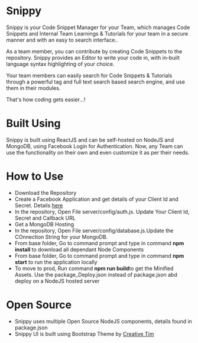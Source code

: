 ﻿# Snippy

Snippy is your Code Snippet Manager for your Team, which manages Code Snippets and Internal Team Learnings & Tutorials for your team in a secure manner and with an easy to search interface..

As a team member, you can contribute by creating Code Snippets to the repository. Snippy provides an Editor to write your code in, with in-built language syntax highlighting of your choice.

Your team members can easily search for Code Snippets & Tutorials through a powerful tag and full text search based search engine, and use them in their modules.

That's how coding gets easier...!

# Built Using

Snippy is built using ReactJS and can be self-hosted on NodeJS and MongoDB, using Facebook Login for Authentication. Now, any Team can use the functionality on their own and even customize it as per their needs.

# How to Use

* Download the Repository
* Create a Facebook Application and get details of your Client Id and Secret. Details [here](https://developers.facebook.com/docs/facebook-login/web)
* In the repository, Open File server/config/auth.js. Update Your Client Id, Secret and Callback URL
* Get a MongoDB Hosting 
* In the repository, Open File server/config/database.js.Update the COnnection String for your MongoDB.
* From base folder, Go to command prompt and type in command **npm install** to download all dependant Node Components
* From base folder, Go to command prompt and type in command **npm start** to run the application locally
* To move to prod, Run command **npm run build**to get the Minified Assets. Use the package_Deploy.json instead of package.json abd deploy on a NodeJS hosted server 

# Open Source

* Snippy uses multiple Open Source NodeJS components, details found in package.json
* Snippy UI is built using Bootstrap Theme by [Creative Tim](creative-tim.com/bootstrap-themes/free)

